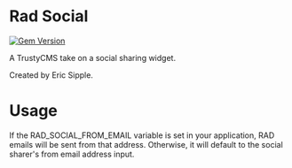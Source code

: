# Rad Social

[![Gem Version](https://badge.fury.io/rb/trusty-rad-social-extension.svg)](http://badge.fury.io/rb/trusty-rad-social-extension)

A TrustyCMS take on a social sharing widget.

Created by Eric Sipple.

# Usage

If the RAD_SOCIAL_FROM_EMAIL variable is set in your application, RAD emails will be sent from that address. Otherwise, it will default to the social sharer's from email address input.